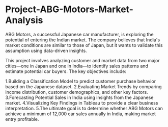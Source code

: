 # Project-ABG-Motors-Market-Analysis
ABG Motors, a successful Japanese car manufacturer, is exploring the potential of entering the Indian market. The company believes that India's market conditions are similar to those of Japan, but it wants to validate this assumption using data-driven insights.

This project involves analyzing customer and market data from two major cities—one in Japan and one in India—to identify sales patterns and estimate potential car buyers. The key objectives include:

1.Building a Classification Model to predict customer purchase behavior based on the Japanese dataset.
2.Evaluating Market Trends by comparing income distribution, customer demographics, and other key factors.
3.Forecasting Potential Sales in India using insights from the Japanese market.
4.Visualizing Key Findings in Tableau to provide a clear business interpretation.
5.The ultimate goal is to determine whether ABG Motors can achieve a minimum of 12,000 car sales annually in India, making market entry profitable.

